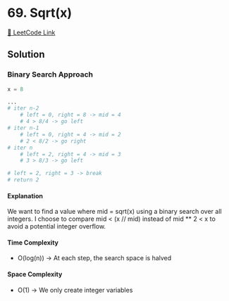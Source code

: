 # 69. Sqrt(x)

[🔗 LeetCode Link](https://leetcode.com/problems/sqrtx/description/)

## Solution

### Binary Search Approach

```python
x = 8

...
# iter n-2
    # left = 0, right = 8 -> mid = 4
    # 4 > 8/4 -> go left
# iter n-1
    # left = 0, right = 4 -> mid = 2
    # 2 < 8/2 -> go right
# iter n
    # left = 2, right = 4 -> mid = 3
    # 3 > 8/3 -> go left

# left = 2, right = 3 -> break
# return 2
```

#### Explanation

We want to find a value where mid = sqrt(x) using a binary search over all integers.
I choose to compare mid < (x // mid) instead of mid ** 2 < x to avoid a potential integer overflow.

#### Time Complexity

- O(log(n)) -> At each step, the search space is halved

#### Space Complexity

- O(1) -> We only create integer variables
